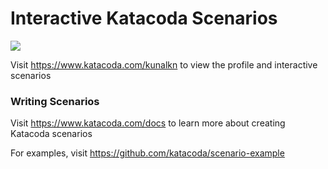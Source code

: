 # Interactive Katacoda Scenarios

[![](http://shields.katacoda.com/katacoda/kunalkn/count.svg)](https://www.katacoda.com/kunalkn "Get your profile on Katacoda.com")

Visit https://www.katacoda.com/kunalkn to view the profile and interactive scenarios

### Writing Scenarios
Visit https://www.katacoda.com/docs to learn more about creating Katacoda scenarios

For examples, visit https://github.com/katacoda/scenario-example
